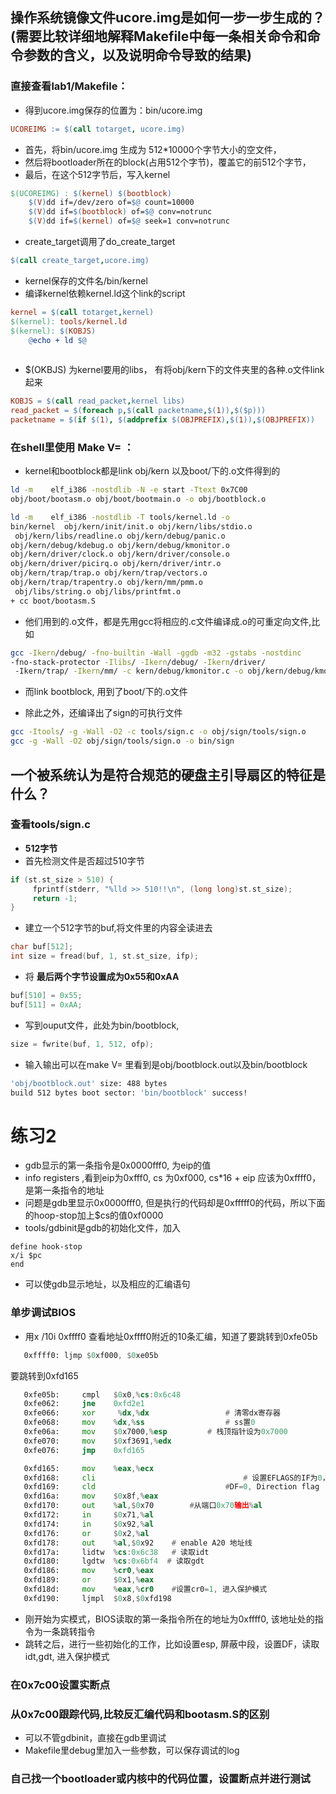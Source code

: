 ## 操作系统镜像文件ucore.img是如何一步一步生成的？(需要比较详细地解释Makefile中每一条相关命令和命令参数的含义，以及说明命令导致的结果)

### 直接查看lab1/Makefile：
* 得到ucore.img保存的位置为：bin/ucore.img
```makefile
UCOREIMG := $(call totarget, ucore.img)
```

* 首先，将bin/ucore.img 生成为 512*10000个字节大小的空文件，  
* 然后将bootloader所在的block(占用512个字节)，覆盖它的前512个字节，  
* 最后，在这个512字节后，写入kernel
```makefile
$(UCOREIMG) : $(kernel) $(bootblock)
    $(V)dd if=/dev/zero of=$@ count=10000
    $(V)dd if=$(bootblock) of=$@ conv=notrunc
    $(V)dd if=$(kernel) of=$@ seek=1 conv=notrunc
```

* create_target调用了do_create_target  

```makefile
$(call create_target,ucore.img)
```

* kernel保存的文件名/bin/kernel  
* 编译kernel依赖kernel.ld这个link的script  

```makefile
kernel = $(call totarget,kernel)
$(kernel): tools/kernel.ld
$(kernel): $(KOBJS)
    @echo + ld $@ 
    
```

* $(OKBJS) 为kernel要用的libs， 有将obj/kern下的文件夹里的各种.o文件link起来  
```makefile
KOBJS = $(call read_packet,kernel libs)
read_packet = $(foreach p,$(call packetname,$(1)),$($p)))
packetname = $(if $(1), $(addprefix $(OBJPREFIX),$(1)),$(OBJPREFIX))
```
### 在shell里使用 Make V= ：
* kernel和bootblock都是link obj/kern 以及boot/下的.o文件得到的 
```bash
ld -m    elf_i386 -nostdlib -N -e start -Ttext 0x7C00 
obj/boot/bootasm.o obj/boot/bootmain.o -o obj/bootblock.o

ld -m    elf_i386 -nostdlib -T tools/kernel.ld -o 
bin/kernel  obj/kern/init/init.o obj/kern/libs/stdio.o
 obj/kern/libs/readline.o obj/kern/debug/panic.o 
obj/kern/debug/kdebug.o obj/kern/debug/kmonitor.o 
obj/kern/driver/clock.o obj/kern/driver/console.o 
obj/kern/driver/picirq.o obj/kern/driver/intr.o 
obj/kern/trap/trap.o obj/kern/trap/vectors.o 
obj/kern/trap/trapentry.o obj/kern/mm/pmm.o 
 obj/libs/string.o obj/libs/printfmt.o
+ cc boot/bootasm.S
```

* 他们用到的.o文件，都是先用gcc将相应的.c文件编译成.o的可重定向文件,比如  
```bash
gcc -Ikern/debug/ -fno-builtin -Wall -ggdb -m32 -gstabs -nostdinc  
-fno-stack-protector -Ilibs/ -Ikern/debug/ -Ikern/driver/
 -Ikern/trap/ -Ikern/mm/ -c kern/debug/kmonitor.c -o obj/kern/debug/kmonitor.o
```

* 而link bootblock, 用到了boot/下的.o文件

* 除此之外，还编译出了sign的可执行文件
```bash
gcc -Itools/ -g -Wall -O2 -c tools/sign.c -o obj/sign/tools/sign.o
gcc -g -Wall -O2 obj/sign/tools/sign.o -o bin/sign
```
## 一个被系统认为是符合规范的硬盘主引导扇区的特征是什么？  
### 查看tools/sign.c  
* __512字节__ 
* 首先检测文件是否超过510字节  
```C
if (st.st_size > 510) {
     fprintf(stderr, "%lld >> 510!!\n", (long long)st.st_size);
     return -1;
}
```
* 建立一个512字节的buf,将文件里的内容全读进去  
```C
char buf[512];
int size = fread(buf, 1, st.st_size, ifp);
```
* 将 __最后两个字节设置成为0x55和0xAA__
```C
buf[510] = 0x55;
buf[511] = 0xAA;
```
* 写到ouput文件，此处为bin/bootblock,
```C
size = fwrite(buf, 1, 512, ofp);
```
* 输入输出可以在make V= 里看到是obj/bootblock.out以及bin/bootblock
```bash
'obj/bootblock.out' size: 488 bytes
build 512 bytes boot sector: 'bin/bootblock' success! 
```


# 练习2    
* gdb显示的第一条指令是0x0000fff0, 为eip的值
* info registers ,看到eip为0xfff0, cs 为0xf000, cs*16 + eip 应该为0xffff0，是第一条指令的地址
* 问题是gdb里显示0x0000fff0, 但是执行的代码却是0xfffff0的代码，所以下面的hoop-stop加上$cs的值0xf0000
* tools/gdbinit是gdb的初始化文件，加入  
```
define hook-stop
x/i $pc
end
```
* 可以使gdb显示地址，以及相应的汇编语句  
### 单步调试BIOS  
* 用x /10i 0xffff0 查看地址0xffff0附近的10条汇编，知道了要跳转到0xfe05b
```asm
   0xffff0: ljmp $0xf000, $0xe05b
```
要跳转到0xfd165
```asm
   0xfe05b:     cmpl   $0x0,%cs:0x6c48
   0xfe062:     jne    0xfd2e1
   0xfe066:     xor     %dx,%dx                 # 清零dx寄存器
   0xfe068:     mov    %dx,%ss                  # ss置0
   0xfe06a:     mov    $0x7000,%esp         # 栈顶指针设为0x7000
   0xfe070:     mov    $0xf3691,%edx
   0xfe076:     jmp    0xfd165
```
```asm
   0xfd165:     mov    %eax,%ecx
   0xfd168:     cli                                 # 设置EFLAGS的IF为0，屏蔽中断
   0xfd169:     cld                             #DF=0, Direction flag
   0xfd16a:     mov    $0x8f,%eax
   0xfd170:     out    %al,$0x70        #从端口0x70输出%al
   0xfd172:     in     $0x71,%al
   0xfd174:     in     $0x92,%al
   0xfd176:     or     $0x2,%al
   0xfd178:     out    %al,$0x92    # enable A20 地址线
   0xfd17a:     lidtw  %cs:0x6c38   # 读取idt
   0xfd180:     lgdtw  %cs:0x6bf4  # 读取gdt
   0xfd186:     mov    %cr0,%eax
   0xfd189:     or     $0x1,%eax
   0xfd18d:     mov    %eax,%cr0    #设置cr0=1, 进入保护模式
   0xfd190:     ljmpl  $0x8,$0xfd198
```

* 刚开始为实模式，BIOS读取的第一条指令所在的地址为0xffff0, 该地址处的指令为一条跳转指令
* 跳转之后，进行一些初始化的工作，比如设置esp, 屏蔽中段，设置DF，读取idt,gdt, 进入保护模式  

###  在0x7c00设置实断点  
###  从0x7c00跟踪代码,比较反汇编代码和bootasm.S的区别  
* 可以不管gdbinit，直接在gdb里调试  
* Makefile里debug里加入一些参数，可以保存调试的log  
### 自己找一个bootloader或内核中的代码位置，设置断点并进行测试  




